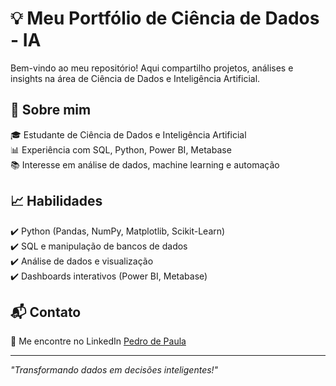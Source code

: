 # 💡 Meu Portfólio de Ciência de Dados - IA

Bem-vindo ao meu repositório! Aqui compartilho projetos, análises e insights na área de Ciência de Dados e Inteligência Artificial.  

## 📌 Sobre mim  
🎓 Estudante de Ciência de Dados e Inteligência Artificial  
📊 Experiência com SQL, Python, Power BI, Metabase  
📚 Interesse em análise de dados, machine learning e automação  

## 📈 Habilidades  
✔️ Python (Pandas, NumPy, Matplotlib, Scikit-Learn)  
✔️ SQL e manipulação de bancos de dados  
✔️ Análise de dados e visualização  
✔️ Dashboards interativos (Power BI, Metabase)  

## 📬 Contato  
📧 Me encontre no LinkedIn [Pedro de Paula](https://www.linkedin.com/in/pedro-de-paula-745024267?utm_source=share&utm_campaign=share_via&utm_content=profile&utm_medium=android_app)  

---
*"Transformando dados em decisões inteligentes!"*
